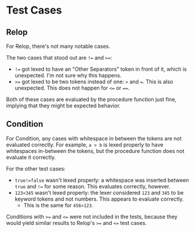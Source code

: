 # Test Cases

## Relop

For Relop, there's not many notable cases.

The two cases that stood out are `!=` and `>=`:

- `!=` got lexed to have an "Other Separators" token in front of it, which is
  unexpected. I'm not sure why this happens.
- `>=` got lexed to be two tokens instead of one: `>` and `=`. This is also
  unexpected. This does not happen for `<=` or `==`.

Both of these cases are evaluated by the procedure function just fine, implying
that they might be expected behavior.

## Condition

For Condition, any cases with whitespace in between the tokens are not
evaluated correctly. For example, `a > b` is lexed properly to have whitespaces
in-between the tokens, but the procedure function does not evaluate it
correctly.

For the other test cases:

- `true!=false` wasn't lexed properly: a whitespace was inserted between `true`
  and `!=` for some reason. This evaluates correctly, however.
- `123<345` wasn't lexed properly: the lexer considered `123` and `345` to be
  keyword tokens and not numbers. This appears to evaluate correctly.
	- This is the same for `456>123`.

Conditions with `>=` and `<=` were not included in the tests, because they would
yield similar results to Relop's `>=` and `<=` test cases.
